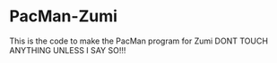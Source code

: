 # PacMan-Zumi
This is the code to make the PacMan program for Zumi 
DONT TOUCH ANYTHING UNLESS I SAY SO!!!
